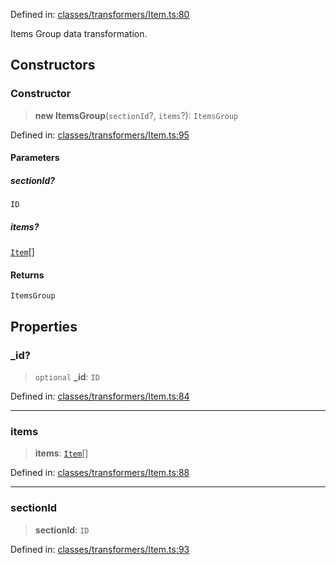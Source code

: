 Defined in: [classes/transformers/Item.ts:80](https://github.com/continuousactivelearning/vibe/blob/bbe96e7b9c72b9bbcc5896c45a0f74ad711a9075/backend/src/modules/courses/classes/transformers/Item.ts#L80)

Items Group data transformation.

## Constructors

### Constructor

> **new ItemsGroup**(`sectionId`?, `items`?): `ItemsGroup`

Defined in: [classes/transformers/Item.ts:95](https://github.com/continuousactivelearning/vibe/blob/bbe96e7b9c72b9bbcc5896c45a0f74ad711a9075/backend/src/modules/courses/classes/transformers/Item.ts#L95)

#### Parameters

##### sectionId?

`ID`

##### items?

[`Item`](Item/Item.md)[]

#### Returns

`ItemsGroup`

## Properties

### \_id?

> `optional` **\_id**: `ID`

Defined in: [classes/transformers/Item.ts:84](https://github.com/continuousactivelearning/vibe/blob/bbe96e7b9c72b9bbcc5896c45a0f74ad711a9075/backend/src/modules/courses/classes/transformers/Item.ts#L84)

***

### items

> **items**: [`Item`](Item/Item.md)[]

Defined in: [classes/transformers/Item.ts:88](https://github.com/continuousactivelearning/vibe/blob/bbe96e7b9c72b9bbcc5896c45a0f74ad711a9075/backend/src/modules/courses/classes/transformers/Item.ts#L88)

***

### sectionId

> **sectionId**: `ID`

Defined in: [classes/transformers/Item.ts:93](https://github.com/continuousactivelearning/vibe/blob/bbe96e7b9c72b9bbcc5896c45a0f74ad711a9075/backend/src/modules/courses/classes/transformers/Item.ts#L93)
